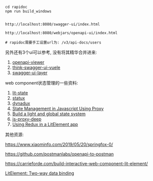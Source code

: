 

```shell script

cd rapidoc
npm run build_windows

```






```shell script

http://localhost:8080/swagger-ui/index.html

http://localhost:8080/webjars/openapi-ui/index.html

# rapidoc需要手工设置url为: /v3/api-docs/users

```

另外还有3个ui可以参考, 没有将其精华合并进来:

1. [openapi-viewer](https://github.com/koumoul-dev/openapi-viewer)
2. [think-swagger-ui-vuele](https://github.com/chfree/think-swagger-ui-vuele)
3. [swagger-ui-layer](https://github.com/caspar-chen/swagger-ui-layer)

web component状态管理的一些资料:

1. [lit-state](https://github.com/DanielTurner/lit-state)
1. [statux](https://statux.dev/)
1. [dynadux](https://github.com/aneldev/dynadux)
1. [State Management in Javascript Using Proxy](https://medium.com/@cjhazard.1/state-management-in-javascript-using-proxy-39f9a87cf0a1)
1. [Build a light and global state system](https://piccalil.li/tutorial/build-a-light-and-global-state-system/)
1. [js-proxy-deep](https://github.com/samvv/js-proxy-deep)
1. [Using Redux in a LitElement app](https://github.com/vaadin-learning-center/lit-element-tutorial-state-management-with-redux)


其他资源:

https://www.xiaominfo.com/2019/05/20/springfox-0/

https://github.com/postmanlabs/openapi-to-postman

https://carrieforde.com/build-interactive-web-component-lit-element/

[LitElement: Two-way data binding](https://medium.com/collaborne-engineering/litelement-two-way-data-binding-48aec4692f7e)
